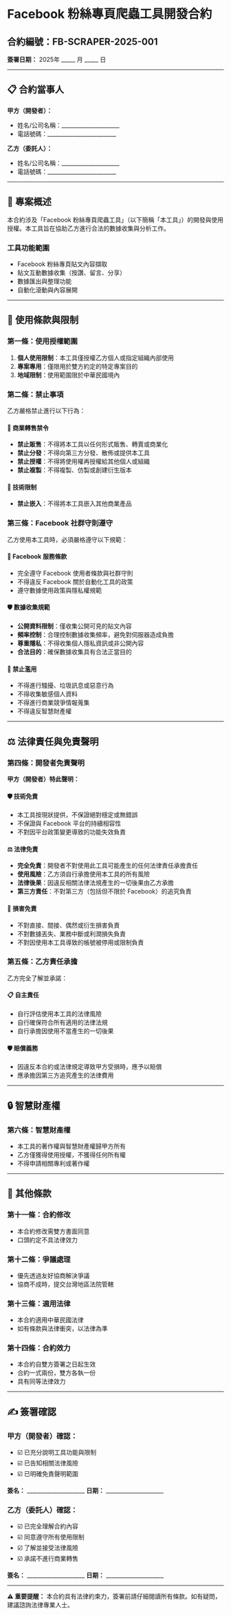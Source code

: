 # Facebook 粉絲專頁爬蟲工具開發合約

## 合約編號：FB-SCRAPER-2025-001
**簽署日期：** 2025年 _____ 月 _____ 日

---

## 📋 合約當事人

**甲方（開發者）：**
- 姓名/公司名稱：_____________________
- 電話號碼：_________________________

**乙方（委託人）：**
- 姓名/公司名稱：_____________________
- 電話號碼：_________________________

---

## 🎯 專案概述

本合約涉及「Facebook 粉絲專頁爬蟲工具」（以下簡稱「本工具」）的開發與使用授權。本工具旨在協助乙方進行合法的數據收集與分析工作。

### 工具功能範圍
- Facebook 粉絲專頁貼文內容擷取
- 貼文互動數據收集（按讚、留言、分享）
- 數據匯出與整理功能
- 自動化滾動與內容展開

---

## 📜 使用條款與限制

### 第一條：使用授權範圍
1. **個人使用限制**：本工具僅授權乙方個人或指定組織內部使用
2. **專案專用**：僅限用於雙方約定的特定專案目的
3. **地域限制**：使用範圍限於中華民國境內

### 第二條：禁止事項
乙方嚴格禁止進行以下行為：

#### 🚫 商業轉售禁令
- **禁止販售**：不得將本工具以任何形式販售、轉賣或商業化
- **禁止分發**：不得向第三方分發、散佈或提供本工具
- **禁止授權**：不得將使用權再授權給其他個人或組織
- **禁止複製**：不得複製、仿製或創建衍生版本

#### 🚫 技術限制
- **禁止嵌入**：不得將本工具嵌入其他商業產品

### 第三條：Facebook 社群守則遵守
乙方使用本工具時，必須嚴格遵守以下規範：

#### 📖 Facebook 服務條款
- 完全遵守 Facebook 使用者條款與社群守則
- 不得違反 Facebook 關於自動化工具的政策
- 遵守數據使用政策與隱私權規範

#### 🛡️ 數據收集規範
- **公開資料限制**：僅收集公開可見的貼文內容
- **頻率控制**：合理控制數據收集頻率，避免對伺服器造成負擔
- **尊重隱私**：不得收集個人隱私資訊或非公開內容
- **合法目的**：確保數據收集具有合法正當目的

#### 🚨 禁止濫用
- 不得進行騷擾、垃圾訊息或惡意行為
- 不得收集敏感個人資料
- 不得進行商業競爭情報蒐集
- 不得違反智慧財產權

---

## ⚖️ 法律責任與免責聲明

### 第四條：開發者免責聲明
**甲方（開發者）特此聲明：**

#### 🛡️ 技術免責
- 本工具按現狀提供，不保證絕對穩定或無錯誤
- 不保證與 Facebook 平台的持續相容性
- 不對因平台政策變更導致的功能失效負責

#### ⚖️ 法律免責
- **完全免責**：開發者不對使用此工具可能產生的任何法律責任承擔責任
- **使用風險**：乙方須自行承擔使用本工具的所有風險
- **法律後果**：因違反相關法律法規產生的一切後果由乙方承擔
- **第三方責任**：不對第三方（包括但不限於 Facebook）的追究負責

#### 💼 損害免責
- 不對直接、間接、偶然或衍生損害負責
- 不對數據丟失、業務中斷或利潤損失負責
- 不對因使用本工具導致的帳號被停用或限制負責

### 第五條：乙方責任承擔
乙方完全了解並承諾：

#### 📋 自主責任
- 自行評估使用本工具的法律風險
- 自行確保符合所有適用的法律法規
- 自行承擔因使用不當產生的一切後果

#### 🛡️ 賠償義務
- 因違反本合約或法律規定導致甲方受損時，應予以賠償
- 應承擔因第三方追究產生的法律費用

---

## 🔒 智慧財產權

### 第六條：智慧財產權
- 本工具的著作權與智慧財產權歸甲方所有
- 乙方僅獲得使用授權，不獲得任何所有權
- 不得申請相關專利或著作權


---

## 🤝 其他條款

### 第十一條：合約修改
- 本合約修改需雙方書面同意
- 口頭約定不具法律效力

### 第十二條：爭議處理
- 優先透過友好協商解決爭議
- 協商不成時，提交台灣地區法院管轄

### 第十三條：適用法律
- 本合約適用中華民國法律
- 如有條款與法律衝突，以法律為準

### 第十四條：合約效力
- 本合約自雙方簽署之日起生效
- 合約一式兩份，雙方各執一份
- 具有同等法律效力

---

## ✍️ 簽署確認

### 甲方（開發者）確認：
- ☑️ 已充分說明工具功能與限制
- ☑️ 已告知相關法律風險
- ☑️ 已明確免責聲明範圍

**簽名：** _____________________ **日期：** _____________________

### 乙方（委託人）確認：
- ☑️ 已完全理解合約內容
- ☑️ 同意遵守所有使用限制
- ☑️ 了解並接受法律風險
- ☑️ 承諾不進行商業轉售

**簽名：** _____________________ **日期：** _____________________

---

**⚠️ 重要提醒：**
本合約具有法律約束力，簽署前請仔細閱讀所有條款。如有疑問，建議諮詢法律專業人士。
